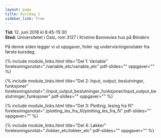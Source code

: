 ```yaml
---
layout: page
title: Kursdag 1
sidebar_link: True
---
```


**Tid:** 12. juni 2018 kl 8:45-15:30  
**Sted:** Universitetet i Oslo, rom 3127 i Kristine Bonnevies hus på Blindern

På denne siden legger vi ut oppgaver, foiler og undervisningsnotater fra første kursdag. 

{% include module_links.html 
title="Del 1: Variable" 
forelesningsnotat="./variable_etc/variable_etc" 
pdf-slides="" 
oppgaver=""
%}


{% include module_links.html 
title="Del 2: Input, output, beslutninger, funksjoner" 
forelesningsnotat="./input_output_beslutninger_funksjoner/input_output_beslutninger_funksjoner" 
pdf-slides="" 
oppgaver=""
%}


{% include module_links.html 
title="Del 3: Plotting, lesing fra fil" 
forelesningsnotat="./plotting_les_fra_fil/plotting_les_fra_fil" 
pdf-slides="" 
oppgaver=""
%}


{% include module_links.html 
title="Del 4: Løkker" 
forelesningsnotat="./lokker_etc/lokker_etc" 
pdf-slides="" 
oppgaver=""
%}

